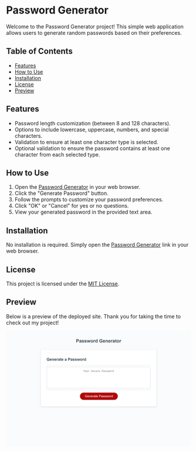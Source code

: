 # Password Generator

Welcome to the Password Generator project! This simple web application allows users to generate random passwords based on their preferences.

## Table of Contents
- [Features](#features)
- [How to Use](#how-to-use)
- [Installation](#installation)
- [License](#license)
- [Preview](#preview)

## Features

- Password length customization (between 8 and 128 characters).
- Options to include lowercase, uppercase, numbers, and special characters.
- Validation to ensure at least one character type is selected.
- Optional validation to ensure the password contains at least one character from each selected type.

## How to Use

1. Open the [Password Generator](#) in your web browser.
2. Click the "Generate Password" button.
3. Follow the prompts to customize your password preferences.
4. Click "OK" or "Cancel" for yes or no questions.
5. View your generated password in the provided text area.

## Installation

No installation is required. Simply open the [Password Generator](#) link in your web browser.

## License

This project is licensed under the [MIT License](LICENSE).

## Preview

Below is a preview of the deployed site. Thank you for taking the time to check out my project!

![preview](./Assets/final-preview.png)